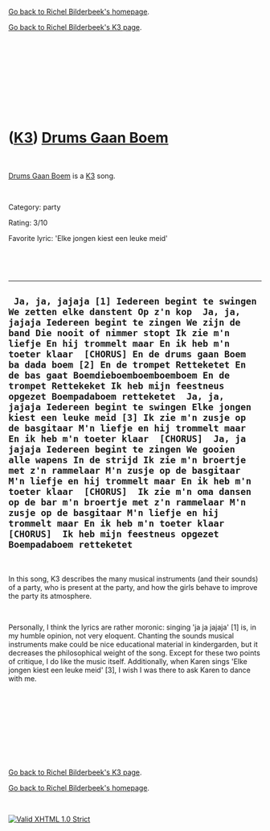 [Go back to Richel Bilderbeek's homepage](index.htm).

[Go back to Richel Bilderbeek's K3 page](K3.htm).

 

 

 

 

 

([K3](K3.htm)) [Drums Gaan Boem](K3DrumsGaanBoem.htm)
=====================================================

 

[Drums Gaan Boem](K3DrumsGaanBoem.htm) is a [K3](K3.htm) song.

 

Category: party

Rating: 3/10

Favorite lyric: 'Elke jongen kiest een leuke meid'

 

 

  ------------------------------------------------------------------------------------------------------------------------------------------------------------------------------------------------------------------------------------------------------------------------------------------------------------------------------------------------------------------------------------------------------------------------------------------------------------------------------------------------------------------------------------------------------------------------------------------------------------------------------------------------------------------------------------------------------------------------------------------------------------------------------------------------------------------------------------------------------------------------------------------------------------------------------------------------------------------------------------------------------------------------------------------------------------------------
  ` Ja, ja, jajaja [1] Iedereen begint te swingen We zetten elke danstent Op z'n kop  Ja, ja, jajaja Iedereen begint te zingen We zijn de band Die nooit of nimmer stopt Ik zie m'n liefje En hij trommelt maar En ik heb m'n toeter klaar  [CHORUS] En de drums gaan Boem ba dada boem [2] En de trompet Retteketet En de bas gaat Boemdieboemboemboemboem En de trompet Rettekeket Ik heb mijn feestneus opgezet Boempadaboem retteketet  Ja, ja, jajaja Iedereen begint te swingen Elke jongen kiest een leuke meid [3] Ik zie m'n zusje op de basgitaar M'n liefje en hij trommelt maar En ik heb m'n toeter klaar  [CHORUS]  Ja, ja jajaja Iedereen begint te zingen We gooien alle wapens In de strijd Ik zie m'n broertje met z'n rammelaar M'n zusje op de basgitaar M'n liefje en hij trommelt maar En ik heb m'n toeter klaar  [CHORUS]  Ik zie m'n oma dansen op de bar m'n broertje met z'n rammelaar M'n zusje op de basgitaar M'n liefje en hij trommelt maar En ik heb m'n toeter klaar  [CHORUS]  Ik heb mijn feestneus opgezet Boempadaboem retteketet`
  ------------------------------------------------------------------------------------------------------------------------------------------------------------------------------------------------------------------------------------------------------------------------------------------------------------------------------------------------------------------------------------------------------------------------------------------------------------------------------------------------------------------------------------------------------------------------------------------------------------------------------------------------------------------------------------------------------------------------------------------------------------------------------------------------------------------------------------------------------------------------------------------------------------------------------------------------------------------------------------------------------------------------------------------------------------------------

 

In this song, K3 describes the many musical instruments (and their
sounds) of a party, who is present at the party, and how the girls
behave to improve the party its atmosphere.

 

Personally, I think the lyrics are rather moronic: singing 'ja ja
jajaja' [1] is, in my humble opinion, not very eloquent. Chanting the
sounds musical instruments make could be nice educational material in
kindergarden, but it decreases the philosophical weight of the song.
Except for these two points of critique, I do like the music itself.
Additionally, when Karen sings 'Elke jongen kiest een leuke meid' [3], I
wish I was there to ask Karen to dance with me.

 

 

 

 

 

[Go back to Richel Bilderbeek's K3 page](K3.htm).

[Go back to Richel Bilderbeek's homepage](index.htm).

 

[![Valid XHTML 1.0
Strict](valid-xhtml10.png)](http://validator.w3.org/check?uri=referer)

